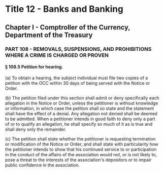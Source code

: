
# Title 12 - Banks and Banking
## Chapter I - Comptroller of the Currency, Department of the Treasury
### PART 108 - REMOVALS, SUSPENSIONS, AND PROHIBITIONS WHERE A CRIME IS CHARGED OR PROVEN
#### § 108.5 Petition for hearing.

(a) To obtain a hearing, the subject individual must file two copies of a petition with the OCC within 30 days of being served with the Notice or Order.

(b) The petition filed under this section shall admit or deny specifically each allegation in the Notice or Order, unless the petitioner is without knowledge or information, in which case the petition shall so state and the statement shall have the effect of a denial. Any allegation not denied shall be deemed to be admitted. When a petitioner intends in good faith to deny only a part of or to qualify an allegation, he shall specify so much of it as is true and shall deny only the remainder.

(c) The petition shall state whether the petitioner is requesting termination or modification of the Notice or Order, and shall state with particularity how the petitioner intends to show that his continued service to or participation in the conduct of the affairs of the association would not, or is not likely to, pose a threat to the interests of the association's depositors or to impair public confidence in the association.
